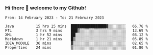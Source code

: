 ### Hi there 👋 welcome to my Github! 

<!--START_SECTION:waka-->

```text
From: 14 February 2023 - To: 21 February 2023

Java          15 hrs 25 mins  ████████████████▓░░░░░░░░   66.78 %
FTL           3 hrs 9 mins    ███▒░░░░░░░░░░░░░░░░░░░░░   13.69 %
XML           1 hr 52 mins    ██░░░░░░░░░░░░░░░░░░░░░░░   08.12 %
Markdown      1 hr 21 mins    █▒░░░░░░░░░░░░░░░░░░░░░░░   05.89 %
IDEA_MODULE   36 mins         ▓░░░░░░░░░░░░░░░░░░░░░░░░   02.65 %
Properties    24 mins         ▒░░░░░░░░░░░░░░░░░░░░░░░░   01.80 %
```

<!--END_SECTION:waka-->
